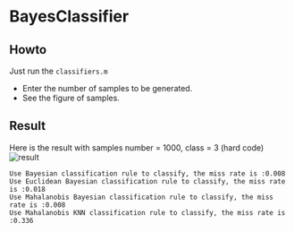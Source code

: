 BayesClassifier
===============

## Howto

Just run the `classifiers.m`

- Enter the number of samples to be generated.
- See the figure of samples.

## Result

Here is the result with samples number = 1000, class = 3 (hard code)
![result](https://raw.githubusercontent.com/timmy00274672/BayesClassifier/master/result/result.jpg)

```
Use Bayesian classification rule to classify, the miss rate is :0.008
Use Euclidean Bayesian classification rule to classify, the miss rate is :0.018
Use Mahalanobis Bayesian classification rule to classify, the miss rate is :0.008
Use Mahalanobis KNN classification rule to classify, the miss rate is :0.336
```